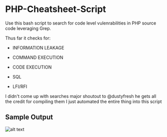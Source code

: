 # PHP-Cheatsheet-Script #
Use this bash script to search for code level vulenrabilities in PHP source code leveraging Grep.

Thus far it checks for:
 
- INFORMATION LEAKAGE

- COMMAND EXECUTION

- CODE EXECUTION

- SQL

- LFI/RFI

I didn't come up with searches major shoutout to @dustyfresh he gets all the credit for compiling them I just automated the entire thing into this script

## Sample Output

![alt text](https://github.com/s7acktrac3/PHP-Cheatsheet-Script/blob/master/Screen%20Shot%202018-05-27%20at%2010.02.37%20AM.png)
